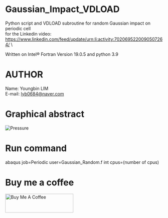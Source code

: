 # Gaussian_Impact_VDLOAD
Python script and VDLOAD subroutine for random Gaussian impact on periodic cell\
for the Linkedin video: https://www.linkedin.com/feed/update/urn:li:activity:7020695220090507264/ \

Written on Intel® Fortran Version 19.0.5 and python 3.9

# AUTHOR
Name: Youngbin LIM\
E-mail: lyb0684@naver.com

# Graphical abstract
![Pressure](https://github.com/YB-LIM/Gaussian_Impact_VDLOAD/assets/105615106/d8aac8c5-a742-4614-9f7e-5630d848f6b9)


# Run command
abaqus job=Periodic user=Gaussian_Random.f int cpus=(number of cpus)


# Buy me a coffee
<a href="https://www.buymeacoffee.com/lyb280199G" target="_blank"><img src="https://cdn.buymeacoffee.com/buttons/v2/default-yellow.png" alt="Buy Me A Coffee" style="height: 60px !important;width: 217px !important;" ></a>
